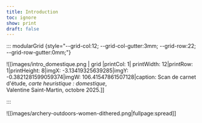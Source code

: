 ```yaml
---
title: Introduction
toc: ignore
show: print
draft: false
---
```






::: modularGrid {style="--grid-col:12; --grid-col-gutter:3mm; --grid-row:22; --grid-row-gutter:0mm;"}

![[images/intro_domestique.png | grid |printCol: 1| printWidth: 12|printRow: 1|printHeight: 8|imgX: -3.13419325639285|imgY: -0.3821281599059374|imgW: 106.41547861507128|caption: Scan de carnet d'étude, *carte heuristique : domestique*, <br> Valentine Saint-Martin, octobre 2025.]]

:::

![[images/archery-outdoors-women-dithered.png|fullpage:spread]]